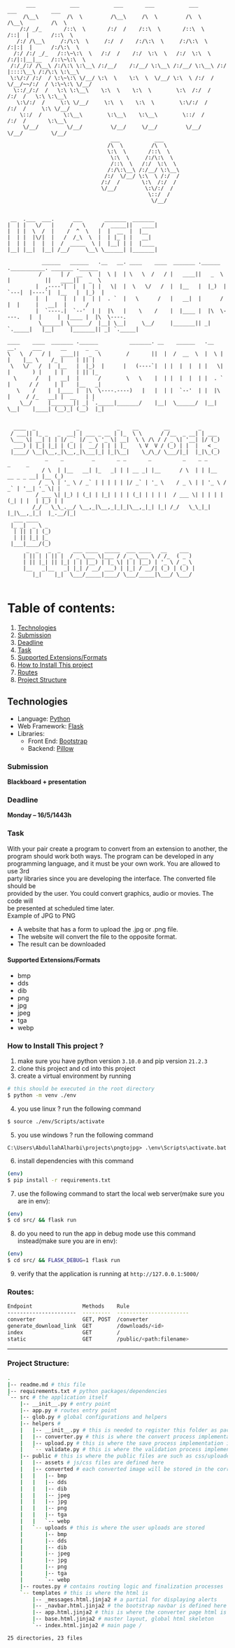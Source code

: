 ```
      ___           ___           ___       ___           ___           ___           ___
     /\__\         /\  \         /\__\     /\  \         /\  \         /\__\         /\  \
    /:/ _/_       /::\  \       /:/  /    /::\  \       /::\  \       /::|  |       /::\  \
   /:/ /\__\     /:/\:\  \     /:/  /    /:/\:\  \     /:/\:\  \     /:|:|  |      /:/\:\  \
  /:/ /:/ _/_   /::\~\:\  \   /:/  /    /:/  \:\  \   /:/  \:\  \   /:/|:|__|__   /::\~\:\  \
 /:/_/:/ /\__\ /:/\:\ \:\__\ /:/__/    /:/__/ \:\__\ /:/__/ \:\__\ /:/ |::::\__\ /:/\:\ \:\__\
 \:\/:/ /:/  / \:\~\:\ \/__/ \:\  \    \:\  \  \/__/ \:\  \ /:/  / \/__/~~/:/  / \:\~\:\ \/__/
  \::/_/:/  /   \:\ \:\__\    \:\  \    \:\  \        \:\  /:/  /        /:/  /   \:\ \:\__\
   \:\/:/  /     \:\ \/__/     \:\  \    \:\  \        \:\/:/  /        /:/  /     \:\ \/__/
    \::/  /       \:\__\        \:\__\    \:\__\        \::/  /        /:/  /       \:\__\
     \/__/         \/__/         \/__/     \/__/         \/__/         \/__/         \/__/
                                 ___           ___
                                /\  \         /\  \
                                \:\  \       /::\  \
                                 \:\  \     /:/\:\  \
                                 /::\  \   /:/  \:\  \
                                /:/\:\__\ /:/__/ \:\__\
                               /:/  \/__/ \:\  \ /:/  /
                              /:/  /       \:\  /:/  /
                              \/__/         \:\/:/  /
                                             \::/  /
                                              \/__/


 __  .___  ___.      ___       _______  _______
|  | |   \/   |     /   \     /  _____||   ____|
|  | |  \  /  |    /  ^  \   |  |  __  |  |__
|  | |  |\/|  |   /  /_\  \  |  | |_ | |   __|
|  | |  |  |  |  /  _____  \ |  |__| | |  |____
|__| |__|  |__| /__/     \__\ \______| |_______|

           ______   ______   .__   __. ____    ____  _______ .______     .___________. _______ .______
          /      | /  __  \  |  \ |  | \   \  /   / |   ____||   _  \    |           ||   ____||   _  \
         |  ,----'|  |  |  | |   \|  |  \   \/   /  |  |__   |  |_)  |   `---|  |----`|  |__   |  |_)  |
         |  |     |  |  |  | |  . `  |   \      /   |   __|  |      /        |  |     |   __|  |      /
         |  `----.|  `--'  | |  |\   |    \    /    |  |____ |  |\  \----.   |  |     |  |____ |  |\  \----.
          \______| \______/  |__| \__|     \__/     |_______|| _| `._____|   |__|     |_______|| _| `._____|

____    ____  _______ .______          _______. __    ______   .__   __.     ___      __      _  _
\   \  /   / |   ____||   _  \        /       ||  |  /  __  \  |  \ |  |    |__ \    /_ |    | || |
 \   \/   /  |  |__   |  |_)  |      |   (----`|  | |  |  |  | |   \|  |       ) |    | |    | || |_
  \      /   |   __|  |      /        \   \    |  | |  |  |  | |  . `  |      / /     | |    |__   _|
   \    /    |  |____ |  |\  \----.----)   |   |  | |  `--'  | |  |\   |     / /_   __| |  __   | |
    \__/     |_______|| _| `._____|_______/    |__|  \______/  |__| \__|    |____| (__)_| (__)  |_|


  ____  _             _            _    __        __         _
 / ___|| |_ _   _  __| | ___ _ __ | |_  \ \      / /__  _ __| | ___
 \___ \| __| | | |/ _` |/ _ \ '_ \| __|  \ \ /\ / / _ \| '__| |/ (_)
  ___) | |_| |_| | (_| |  __/ | | | |_    \ V  V / (_) | |  |   < _
 |____/ \__|\__,_|\__,_|\___|_| |_|\__|    \_/\_/ \___/|_|  |_|\_(_)
            _    _         _       _ _       _          _    _ _                _     _
           / \  | |__   __| |_   _| | | __ _| |__      / \  | | |__   __ _ _ __| |__ (_)
          / _ \ | '_ \ / _` | | | | | |/ _` | '_ \    / _ \ | | '_ \ / _` | '__| '_ \| |
         / ___ \| |_) | (_| | |_| | | | (_| | | | |  / ___ \| | | | | (_| | |  | |_) | |
        /_/   \_\_.__/ \__,_|\__,_|_|_|\__,_|_| |_| /_/   \_\_|_| |_|\__,_|_|  |_.__/|_|
  ___ ____
 |_ _|  _ \ _
  | || | | (_)
  | || |_| |_
 |___|____/(_)
      _  _   _  _    ___ ____  _____  ___ ____   __    ___
     | || | | || |  / _ \___ \|___ / / _ \___ \ / /_  ( _ )
     | || |_| || |_| | | |__) | |_ \| | | |__) | '_ \ / _ \
     |__   _|__   _| |_| / __/ ___) | |_| / __/| (_) | (_) |
        |_|    |_|  \___/_____|____/ \___/_____|\___/ \___/


```

# Table of contents:

1. [Technologies](#technologies)
2. [Submission](#submission)
3. [Deadline](#deadline)
4. [Task](#task)
5. [Supported Extensions/Formats](#supported-extensionsformats)
6. [How to Install This project](#how-to-install-this-project-)
7. [Routes](#routes)
8. [Project Structure](#project-structure)

## Technologies

- Language: [Python](https://www.python.org/)
- Web Framework: [Flask](https://flask.palletsprojects.com/en/2.0.x/)
- Libraries:
  - Front End: [Bootstrap](https://getbootstrap.com/)
  - Backend: [Pillow](https://pillow.readthedocs.io/en/stable/)

### Submission

**Blackboard + presentation**

### Deadline

**Monday – 16/5/1443h**

### Task

With your pair create a program to convert from an extension to another, the <br />
program should work both ways. The program can be developed in any <br />
programming language, and it must be your own work. You are allowed to use 3rd<br />
party libraries since you are developing the interface. The converted file should be<br />
provided by the user. You could convert graphics, audio or movies. The code will<br />
be presented at scheduled time later.<br />
Example of JPG to PNG<br />

- A website that has a form to upload the .jpg or .png file.
- The website will convert the file to the opposite format.
- The result can be downloaded

#### Supported Extensions/Formats

- bmp
- dds
- dib
- png
- jpg
- jpeg
- tga
- webp

### How to Install This project ?

1. make sure you have python version `3.10.0` and pip version `21.2.3`
2. clone this project and cd into this project
3. create a virtual environment by running

```bash
# this should be executed in the root directory
$ python -m venv ./env
```

4. you use linux ? run the following command

```bash
$ source ./env/Scripts/activate
```

5. you use windows ? run the following command

```
C:\Users\AbdullahAlharbi\projects\pngtojpg> .\env\Scripts\activate.bat
```

6. install dependencies with this command

```bash
(env)
$ pip install -r requirements.txt
```

7. use the following command to start the local web server(make sure you are in env):

```bash
(env)
$ cd src/ && flask run
```

8. do you need to run the app in debug mode use this command instead(make sure you are in env):

```bash
(env)
$ cd src/ && FLASK_DEBUG=1 flask run
```

9. verify that the application is running at `http://127.0.0.1:5000/`

### Routes:

```bash
Endpoint                Methods    Rule
----------------------  ---------  -----------------------
converter               GET, POST  /converter
generate_download_link  GET        /downloads/<id>
index                   GET        /
static                  GET        /public/<path:filename>
```

---

### Project Structure:

```bash
.
|-- readme.md # this file
|-- requirements.txt # python packages/dependencies
`-- src # the application itself
    |-- __init__.py # entry point
    |-- app.py # routes entry point
    |-- glob.py # global configurations and helpers
    |-- helpers #
    |   |-- __init__.py # this is needed to register this folder as package
    |   |-- converter.py # this is where the convert process implementation is
    |   |-- upload.py # this is where the save process implementation is
    |   `-- validate.py # this is where the validation process implementation is
    |-- public # this is where the public files are such as css/uploaded files/converted files
    |   |-- assets # js/css files are defined here
    |   |-- converted # each converted image will be stored in the corresponding folder
    |   |   |-- bmp
    |   |   |-- dds
    |   |   |-- dib
    |   |   |-- jpeg
    |   |   |-- jpg
    |   |   |-- png
    |   |   |-- tga
    |   |   `-- webp
    |   `-- uploads # this is where the user uploads are stored
    |       |-- bmp
    |       |-- dds
    |       |-- dib
    |       |-- jpeg
    |       |-- jpg
    |       |-- png
    |       |-- tga
    |       `-- webp
    |-- routes.py # contains routing logic and finalization processes
    `-- templates # this is where the html is
        |-- _messages.html.jinja2 # a partial for displaying alerts
        |-- _navbar.html.jinja2 # the bootstrap navbar is defined here
        |-- app.html.jinja2 # this is where the converter page html is
        |-- base.html.jinja2 # master layout, global html skeleton
        `-- index.html.jinja2 # main page /

25 directories, 23 files
```

